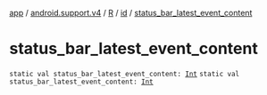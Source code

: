 [app](../../../index.md) / [android.support.v4](../../index.md) / [R](../index.md) / [id](index.md) / [status_bar_latest_event_content](./status_bar_latest_event_content.md)

# status_bar_latest_event_content

`static val status_bar_latest_event_content: `[`Int`](https://kotlinlang.org/api/latest/jvm/stdlib/kotlin/-int/index.html)
`static val status_bar_latest_event_content: `[`Int`](https://kotlinlang.org/api/latest/jvm/stdlib/kotlin/-int/index.html)